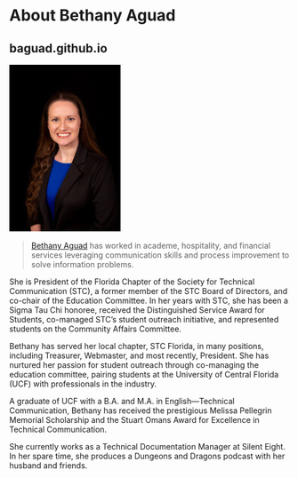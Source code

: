 # About Bethany Aguad
## baguad.github.io

![Bethany Aguad Headshot](https://github.com/baguad/baguad.github.io/blob/main/Bethany%20Aguad%20Headshot.jpg)

>[Bethany Aguad](https://bethanyaguad.com/about/) has worked in academe, hospitality, and financial services leveraging communication skills and process improvement to solve information problems.

She is President of the Florida Chapter of the Society for Technical Communication (STC), a former member of the STC Board of Directors, and co-chair of the Education Committee. In her years with STC, she has been a Sigma Tau Chi honoree, received the Distinguished Service Award for Students, co-managed STC’s student outreach initiative, and represented students on the Community Affairs Committee.

Bethany has served her local chapter, STC Florida, in many positions, including Treasurer, Webmaster, and most recently, President. She has nurtured her passion for student outreach through co-managing the education committee, pairing students at the University of Central Florida (UCF) with professionals in the industry.

A graduate of UCF with a B.A. and M.A. in English—Technical Communication, Bethany has received the prestigious Melissa Pellegrin Memorial Scholarship and the Stuart Omans Award for Excellence in Technical Communication.

She currently works as a Technical Documentation Manager at Silent Eight. In her spare time, she produces a Dungeons and Dragons podcast with her husband and friends.
